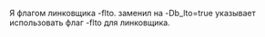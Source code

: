 
Я флагом линковщика -flto.  заменил  на
    -Db_lto=true указывает использовать флаг -flto для линковщика.
